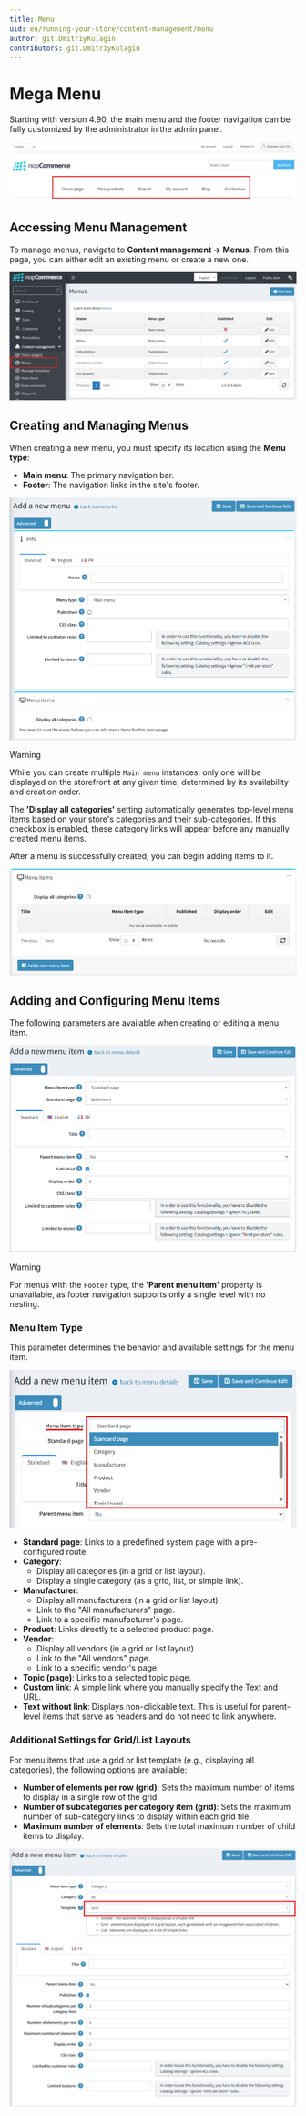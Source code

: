 ```yaml
---
title: Menu
uid: en/running-your-store/content-management/menu
author: git.DmitriyKulagin
contributors: git.DmitriyKulagin
---
```


# Mega Menu

Starting with version 4.90, the main menu and the footer navigation can be fully customized by the administrator in the admin panel.

![Menu](_static/menu/public.png)

## Accessing Menu Management

To manage menus, navigate to **Content management -> Menus**.
From this page, you can either edit an existing menu or create a new one.

![Menu](_static/menu/admin.png)

## Creating and Managing Menus

When creating a new menu, you must specify its location using the **Menu type**:
*   **Main menu**: The primary navigation bar.
*   **Footer**: The navigation links in the site's footer.

![Menu](_static/menu/add_menu.png)

> [!WARNING]
>
> While you can create multiple `Main menu` instances, only one will be displayed on the storefront at any given time, determined by its availability and creation order.

The **'Display all categories'** setting automatically generates top-level menu items based on your store's categories and their sub-categories. If this checkbox is enabled, these category links will appear before any manually created menu items.

After a menu is successfully created, you can begin adding items to it.

![Menu](_static/menu/menu_items.png)

## Adding and Configuring Menu Items

The following parameters are available when creating or editing a menu item.

![Menu](_static/menu/menu_items_add.png)

> [!WARNING]
>
> For menus with the `Footer` type, the **'Parent menu item'** property is unavailable, as footer navigation supports only a single level with no nesting.

### Menu Item Type

This parameter determines the behavior and available settings for the menu item.

![Menu](_static/menu/menu_item_type.png)

*   **Standard page**: Links to a predefined system page with a pre-configured route.
*   **Category**:
    *   Display all categories (in a grid or list layout).
    *   Display a single category (as a grid, list, or simple link).
*   **Manufacturer**:
    *   Display all manufacturers (in a grid or list layout).
    *   Link to the "All manufacturers" page.
    *   Link to a specific manufacturer's page.
*   **Product**: Links directly to a selected product page.
*   **Vendor**:
    *   Display all vendors (in a grid or list layout).
    *   Link to the "All vendors" page.
    *   Link to a specific vendor's page.
*   **Topic (page)**: Links to a selected topic page.
*   **Custom link**: A simple link where you manually specify the Text and URL.
*   **Text without link**: Displays non-clickable text. This is useful for parent-level items that serve as headers and do not need to link anywhere.

### Additional Settings for Grid/List Layouts
For menu items that use a grid or list template (e.g., displaying all categories), the following options are available:

*   **Number of elements per row (grid)**: Sets the maximum number of items to display in a single row of the grid.
*   **Number of subcategories per category item (grid)**: Sets the maximum number of sub-category links to display within each grid tile.
*   **Maximum number of elements**: Sets the total maximum number of child items to display.

![Menu](_static/menu/menu_items_add_grid.png)